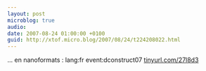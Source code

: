 ```yaml
---
layout: post
microblog: true
audio: 
date: 2007-08-24 01:00:00 +0100
guid: http://xtof.micro.blog/2007/08/24/t224208022.html
---
```

... en nanoformats : lang:fr event:dconstruct07 [tinyurl.com/27l8d3](http://tinyurl.com/27l8d3)
